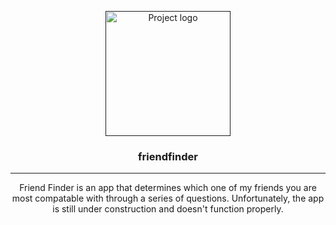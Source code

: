 <p align="center">
  <a href="" rel="noopener">
 <img width=200px height=200px src="https://i.imgur.com/6wj0hh6.jpg" alt="Project logo"></a>
</p>

<h3 align="center">friendfinder</h3>



---

<p align="center"> Friend Finder is an app that determines which one of my friends you are most compatable with through a series of questions.  Unfortunately, the app is still under construction and doesn't function properly.
    <br> 
</p>


